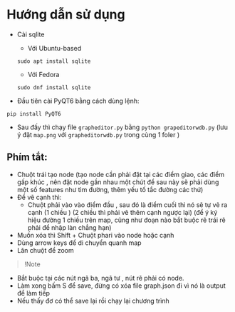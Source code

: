 # Hướng dẫn sử dụng
- Cài sqlite 
    + Với Ubuntu-based

    ```
    sudo apt install sqlite
    ```
    + Với Fedora

    ``` 
    sudo dnf install sqlite
    ```
- Đầu tiên cài PyQT6 bằng cách dùng lệnh:

```
pip install PyQT6 
```
- Sau đấy thì chạy file `grapheditor.py` bằng `python grapeditorwdb.py` (lưu ý đặt `map.png` với `grapheditorwdb.py` trong cùng 1 foler  )


## Phím tắt:

- Chuột trái tạo node (tạo node cần phải đặt tại các điểm giao, các điểm gấp khúc , nên đặt node gần nhau một chút  để sau này sẽ phải dùng một số features như tìm đường, thêm yếu tố tắc đường các thứ)
- Để vẽ cạnh thì:
    + Chuột phải vào vào điểm đầu , sau đó là điểm cuối thì nó sẽ tự vẽ ra cạnh (1 chiều ) (2 chiều thì phải vẽ thêm cạnh ngược lại) (để ý ký hiệu đường 1 chiều trên map, cũng như đoạn nào bắt buộc rẽ trái rẽ phải để nhập làn chẳng hạn)
- Muốn xóa thì Shift + Chuột phari vào node hoặc cạnh
- Dùng arrow keys để di chuyển quanh map
- Lăn chuột để zoom

> !Note
- Bắt buộc tại các nút ngã ba, ngã tư , nút rẽ phải có node. 
- Làm xong bấm S để save, đừng có xóa file graph.json đi vì nó là output để làm tiếp
- Nếu thấy đơ có thể save lại rồi chạy lại chương trình